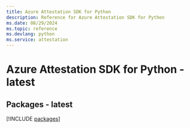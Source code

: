 ```yaml
---
title: Azure Attestation SDK for Python
description: Reference for Azure Attestation SDK for Python
ms.date: 08/29/2024
ms.topic: reference
ms.devlang: python
ms.service: attestation
---
```

# Azure Attestation SDK for Python - latest
## Packages - latest
[!INCLUDE [packages](attestation-index.md)]